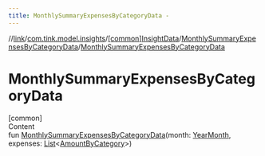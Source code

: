 ```yaml
---
title: MonthlySummaryExpensesByCategoryData -
---
```

//[link](../../../index.md)/[com.tink.model.insights](../../index.md)/[[common]InsightData](../index.md)/[MonthlySummaryExpensesByCategoryData](index.md)/[MonthlySummaryExpensesByCategoryData](-monthly-summary-expenses-by-category-data.md)



# MonthlySummaryExpensesByCategoryData  
[common]  
Content  
fun [MonthlySummaryExpensesByCategoryData](-monthly-summary-expenses-by-category-data.md)(month: [YearMonth](../../../com.tink.model.time/[common]-year-month/index.md), expenses: [List](https://kotlinlang.org/api/latest/jvm/stdlib/kotlin.collections/-list/index.html)<[AmountByCategory](../../../com.tink.model.relations/[common]-amount-by-category/index.md)>)  



